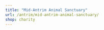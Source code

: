 ```yaml
---
title: "Mid-Antrim Animal Sanctuary"
url: /antrim/mid-antrim-animal-sanctuary/
shop: charity
---
```

